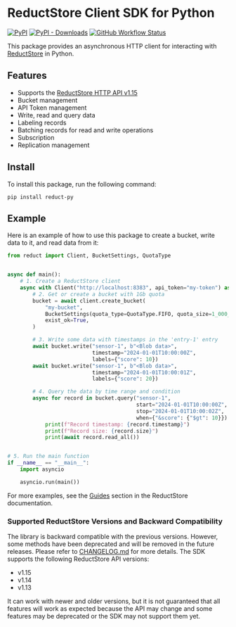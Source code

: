 # ReductStore Client SDK for Python

[![PyPI](https://img.shields.io/pypi/v/reduct-py)](https://pypi.org/project/reduct-py/)
[![PyPI - Downloads](https://img.shields.io/pypi/dm/reduct-py)](https://pypi.org/project/reduct-py/)
[![GitHub Workflow Status](https://img.shields.io/github/actions/workflow/status/reductstore/reduct-py/ci.yml?branch=main)](https://github.com/reductstore/reduct-py/actions)

This package provides an asynchronous HTTP client for interacting with  [ReductStore](https://www.reduct.store) in Python.

## Features

* Supports the [ReductStore HTTP API v1.15](https://www.reduct.store/docs/http-api)
* Bucket management
* API Token management
* Write, read and query data
* Labeling records
* Batching records for read and write operations
* Subscription
* Replication management

## Install

To install this package, run the following command:

```
pip install reduct-py
```

## Example

Here is an example of how to use this package to create a bucket, write data to it, and read data from it:

```python
from reduct import Client, BucketSettings, QuotaType


async def main():
    # 1. Create a ReductStore client
    async with Client("http://localhost:8383", api_token="my-token") as client:
        # 2. Get or create a bucket with 1Gb quota
        bucket = await client.create_bucket(
            "my-bucket",
            BucketSettings(quota_type=QuotaType.FIFO, quota_size=1_000_000_000),
            exist_ok=True,
        )

        # 3. Write some data with timestamps in the 'entry-1' entry
        await bucket.write("sensor-1", b"<Blob data>",
                           timestamp="2024-01-01T10:00:00Z",
                           labels={"score": 10})
        await bucket.write("sensor-1", b"<Blob data>",
                           timestamp="2024-01-01T10:00:01Z",
                           labels={"score": 20})

        # 4. Query the data by time range and condition
        async for record in bucket.query("sensor-1",
                                         start="2024-01-01T10:00:00Z",
                                         stop="2024-01-01T10:00:02Z",
                                         when={"&score": {"$gt": 10}}):
            print(f"Record timestamp: {record.timestamp}")
            print(f"Record size: {record.size}")
            print(await record.read_all())


# 5. Run the main function
if __name__ == "__main__":
    import asyncio

    asyncio.run(main())

```

For more examples, see the [Guides](https://reduct.store/docs/guides) section in the ReductStore documentation.


### Supported ReductStore Versions and Backward Compatibility

The library is backward compatible with the previous versions. However, some methods have been deprecated and will be
removed in the future releases. Please refer to [CHANGELOG.md](./CHANGELOG.md) for more details.
The SDK supports the following ReductStore API versions:

* v1.15
* v1.14
* v1.13

It can work with newer and older versions, but it is not guaranteed that all features will work as expected because
the API may change and some features may be deprecated or the SDK may not support them yet.

